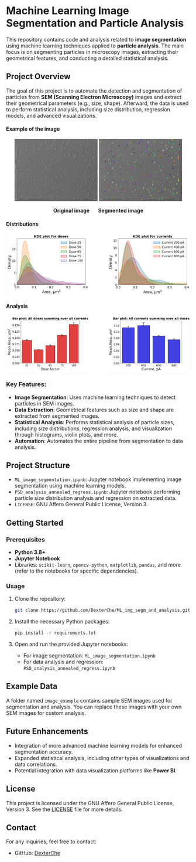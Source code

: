 # Machine Learning Image Segmentation and Particle Analysis

This repository contains code and analysis related to **image segmentation** using machine learning techniques applied to **particle analysis**. The main focus is on segmenting particles in microscopy images, extracting their geometrical features, and conducting a detailed statistical analysis.

## Project Overview

The goal of this project is to automate the detection and segmentation of particles from **SEM (Scanning Electron Microscopy)** images and extract their geometrical parameters (e.g., size, shape). Afterward, the data is used to perform statistical analysis, including size distribution, regression models, and advanced visualizations.

#### Example of the image
<p align="center">
  <img src="https://raw.githubusercontent.com/DexterChe/ML_img_segm_and_analysis/main/image_example/D50_10kV_1_row_005.tif" alt="Original image" width="45%"/>
  <img src="https://github.com/DexterChe/ML_img_segm_and_analysis/blob/main/examples_results/D50_10kV_1_row_005%20Segmented.tif" alt="Segmented image" width="45%"/>
</p>

<p align="center">
  <strong>Original image</strong> &nbsp;&nbsp;&nbsp;&nbsp; <strong>Segmented image</strong>
</p>

#### Distributions
<div style="display: flex; justify-content: space-between;">
  <img src="https://github.com/DexterChe/ML_img_segm_and_analysis/blob/main/examples_results/KDE_for_doses.png" alt="Bar plot A vs currents" width="45%"/>
  <img src="https://github.com/DexterChe/ML_img_segm_and_analysis/blob/main/examples_results/KDE_for_currents.png" alt="Bar plot A vs dose factor" width="45%"/>
</div>

#### Analysis
<div style="display: flex; justify-content: space-between;">
  <img src="https://github.com/DexterChe/ML_img_segm_and_analysis/blob/main/examples_results/Bar_plot_A_vs_dose_factor.png" alt="Bar plot A vs dose factor" width="45%"/> 
  <img src="https://github.com/DexterChe/ML_img_segm_and_analysis/blob/main/examples_results/Bar_plot_A_vs_currents.png" alt="Bar plot A vs currents" width="45%"/>
</div>


### Key Features:
- **Image Segmentation**: Uses machine learning techniques to detect particles in SEM images.
- **Data Extraction**: Geometrical features such as size and shape are extracted from segmented images.
- **Statistical Analysis**: Performs statistical analysis of particle sizes, including size distributions, regression analysis, and visualization through histograms, violin plots, and more.
- **Automation**: Automates the entire pipeline from segmentation to data analysis.

## Project Structure

- `ML_image_segmentation.ipynb`: Jupyter notebook implementing image segmentation using machine learning models.
- `PSD_analysis_annealed_regress.ipynb`: Jupyter notebook performing particle size distribution analysis and regression on extracted data.
- `LICENSE`: GNU Affero General Public License, Version 3.

## Getting Started

### Prerequisites

- **Python 3.8+**
- **Jupyter Notebook**
- Libraries: `scikit-learn`, `opencv-python`, `matplotlib`, `pandas`, and more (refer to the notebooks for specific dependencies).

### Usage

1. Clone the repository:
    ```bash
    git clone https://github.com/DexterChe/ML_img_segm_and_analysis.git
    ```

2. Install the necessary Python packages:
    ```bash
    pip install -r requirements.txt
    ```

3. Open and run the provided Jupyter notebooks:
    - For image segmentation: `ML_image_segmentation.ipynb`
    - For data analysis and regression: `PSD_analysis_annealed_regress.ipynb`

## Example Data

A folder named `image_example` contains sample SEM images used for segmentation and analysis. You can replace these images with your own SEM images for custom analysis.

## Future Enhancements

- Integration of more advanced machine learning models for enhanced segmentation accuracy.
- Expanded statistical analysis, including other types of visualizations and data correlations.
- Potential integration with data visualization platforms like **Power BI**.

## License

This project is licensed under the GNU Affero General Public License, Version 3. See the [LICENSE](LICENSE) file for more details.

## Contact

For any inquiries, feel free to contact:
- GitHub: [DexterChe](https://github.com/DexterChe)